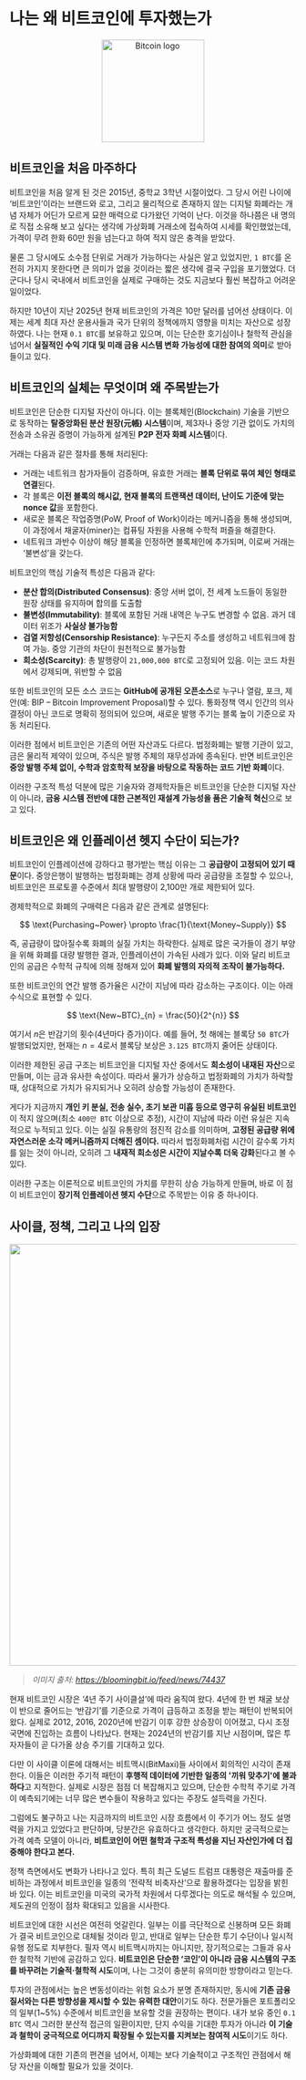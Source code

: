 # 나는 왜 비트코인에 투자했는가

<p align="center">
  <img src="https://bitcoin.org/img/icons/opengraph.png" width="180" alt="Bitcoin logo" />
</p>

## 비트코인을 처음 마주하다

비트코인을 처음 알게 된 것은 2015년, 중학교 3학년 시절이었다. 그 당시 어린 나이에 ‘비트코인’이라는 브랜드와 로고, 그리고 물리적으로 존재하지 않는 디지털 화폐라는 개념 자체가 어딘가 모르게 묘한 매력으로 다가왔던 기억이 난다. 이것을 하나쯤은 내 명의로 직접 소유해 보고 싶다는 생각에 가상화폐 거래소에 접속하여 시세를 확인했었는데, 가격이 무려 한화 60만 원을 넘는다고 하여 적지 않은 충격을 받았다.

물론 그 당시에도 소수점 단위로 거래가 가능하다는 사실은 알고 있었지만, `1 BTC`를 온전히 가지지 못한다면 큰 의미가 없을 것이라는 짧은 생각에 결국 구입을 포기했었다. 더군다나 당시 국내에서 비트코인을 실제로 구매하는 것도 지금보다 훨씬 복잡하고 어려운 일이었다.

하지만 10년이 지난 2025년 현재 비트코인의 가격은 10만 달러를 넘어선 상태이다. 이제는 세계 최대 자산 운용사들과 국가 단위의 정책에까지 영향을 미치는 자산으로 성장하였다. 나는 현재 `0.1 BTC`를 보유하고 있으며, 이는 단순한 호기심이나 철학적 관심을 넘어서 **실질적인 수익 기대 및 미래 금융 시스템 변화 가능성에 대한 참여의 의미**로 받아들이고 있다.

## 비트코인의 실체는 무엇이며 왜 주목받는가

비트코인은 단순한 디지털 자산이 아니다. 이는 블록체인(Blockchain) 기술을 기반으로 동작하는 **탈중앙화된 분산 원장(元帳) 시스템**이며, 제3자나 중앙 기관 없이도 가치의 전송과 소유권 증명이 가능하게 설계된 **P2P 전자 화폐 시스템**이다.

거래는 다음과 같은 절차를 통해 처리된다:

- 거래는 네트워크 참가자들이 검증하며, 유효한 거래는 **블록 단위로 묶여 체인 형태로 연결**된다.
- 각 블록은 **이전 블록의 해시값, 현재 블록의 트랜잭션 데이터, 난이도 기준에 맞는 nonce 값**을 포함한다.
- 새로운 블록은 작업증명(PoW, Proof of Work)이라는 메커니즘을 통해 생성되며, 이 과정에서 채굴자(miner)는 컴퓨팅 자원을 사용해 수학적 퍼즐을 해결한다.
- 네트워크 과반수 이상이 해당 블록을 인정하면 블록체인에 추가되며, 이로써 거래는 ‘불변성’을 갖는다.

비트코인의 핵심 기술적 특성은 다음과 같다:

- **분산 합의(Distributed Consensus)**: 중앙 서버 없이, 전 세계 노드들이 동일한 원장 상태를 유지하며 합의를 도출함
- **불변성(Immutability)**: 블록에 포함된 거래 내역은 누구도 변경할 수 없음. 과거 데이터 위조가 **사실상 불가능함**
- **검열 저항성(Censorship Resistance)**: 누구든지 주소를 생성하고 네트워크에 참여 가능. 중앙 기관의 차단이 원천적으로 불가능함
- **희소성(Scarcity)**: 총 발행량이 `21,000,000 BTC`로 고정되어 있음. 이는 코드 차원에서 강제되며, 위반할 수 없음

또한 비트코인의 모든 소스 코드는 **GitHub에 공개된 오픈소스**로 누구나 열람, 포크, 제안(예: BIP – Bitcoin Improvement Proposal)할 수 있다. 통화정책 역시 인간의 의사결정이 아닌 코드로 명확히 정의되어 있으며, 새로운 발행 주기는 블록 높이 기준으로 자동 처리된다.

이러한 점에서 비트코인은 기존의 어떤 자산과도 다르다. 법정화폐는 발행 기관이 있고, 금은 물리적 제약이 있으며, 주식은 발행 주체의 재무성과에 종속된다. 반면 비트코인은 **중앙 발행 주체 없이, 수학과 암호학적 보장을 바탕으로 작동하는 코드 기반 화폐**이다.

이러한 구조적 특성 덕분에 많은 기술자와 경제학자들은 비트코인을 단순한 디지털 자산이 아니라, **금융 시스템 전반에 대한 근본적인 재설계 가능성을 품은 기술적 혁신**으로 보고 있다.

## 비트코인은 왜 인플레이션 헷지 수단이 되는가?

비트코인이 인플레이션에 강하다고 평가받는 핵심 이유는 그 **공급량이 고정되어 있기 때문**이다. 중앙은행이 발행하는 법정화폐는 경제 상황에 따라 공급량을 조절할 수 있으나, 비트코인은 프로토콜 수준에서 최대 발행량이 2,100만 개로 제한되어 있다.

경제학적으로 화폐의 구매력은 다음과 같은 관계로 설명된다:

$$
\text{Purchasing~Power} \propto \frac{1}{\text{Money~Supply}}
$$

즉, 공급량이 많아질수록 화폐의 실질 가치는 하락한다. 실제로 많은 국가들이 경기 부양을 위해 화폐를 대량 발행한 결과, 인플레이션이 가속된 사례가 있다. 이와 달리 비트코인의 공급은 수학적 규칙에 의해 정해져 있어 **화폐 발행의 자의적 조작이 불가능하다.**

또한 비트코인의 연간 발행 증가율은 시간이 지남에 따라 감소하는 구조이다. 이는 아래 수식으로 표현할 수 있다.

$$
\text{New~BTC}_{n} = \frac{50}{2^{n}}
$$

여기서 $n$은 반감기의 횟수(4년마다 증가)이다. 예를 들어, 첫 해에는 블록당 `50 BTC`가 발행되었지만, 현재는 $n = 4$로서 블록당 보상은 `3.125 BTC`까지 줄어든 상태이다.

이러한 제한된 공급 구조는 비트코인을 디지털 자산 중에서도 **희소성이 내재된 자산**으로 만들며, 이는 금과 유사한 속성이다. 따라서 물가가 상승하고 법정화폐의 가치가 하락할 때, 상대적으로 가치가 유지되거나 오히려 상승할 가능성이 존재한다.

게다가 지금까지 **개인 키 분실, 전송 실수, 초기 보관 미흡 등으로 영구히 유실된 비트코인**이 적지 않으며(최소 `400만 BTC` 이상으로 추정), 시간이 지남에 따라 이런 유실은 지속적으로 누적되고 있다. 이는 실질 유통량의 점진적 감소를 의미하며, **고정된 공급량 위에 자연스러운 소각 메커니즘까지 더해진 셈이다.** 따라서 법정화폐처럼 시간이 갈수록 가치를 잃는 것이 아니라, 오히려 그 **내재적 희소성은 시간이 지날수록 더욱 강화**된다고 볼 수 있다.

이러한 구조는 이론적으로 비트코인의 가치를 무한히 상승 가능하게 만들며, 바로 이 점이 비트코인이 **장기적 인플레이션 헷지 수단**으로 주목받는 이유 중 하나이다.

## 사이클, 정책, 그리고 나의 입장

<p align="left">
  <img src="https://media.bloomingbit.io/prod/news/f98653ed-0ee7-4447-bba4-a0155aea6bf8.png" width="740"/>
</p>

> *이미지 출처: https://bloomingbit.io/feed/news/74437*  

현재 비트코인 시장은 ‘4년 주기 사이클설’에 따라 움직여 왔다. 4년에 한 번 채굴 보상이 반으로 줄어드는 ‘반감기’를 기준으로 가격이 급등하고 조정을 받는 패턴이 반복되어 왔다. 실제로 2012, 2016, 2020년에 반감기 이후 강한 상승장이 이어졌고, 다시 조정 국면에 진입하는 흐름이 나타났다. 현재는 2024년의 반감기를 지난 시점이며, 많은 투자자들이 곧 다가올 상승 주기를 기대하고 있다.

다만 이 사이클 이론에 대해서는 비트맥시(BitMaxi)들 사이에서 회의적인 시각이 존재한다. 이들은 이러한 주기적 패턴이 **후행적 데이터에 기반한 일종의 '끼워 맞추기'에 불과하다**고 지적한다. 실제로 시장은 점점 더 복잡해지고 있으며, 단순한 수학적 주기로 가격이 예측되기에는 너무 많은 변수들이 작용하고 있다는 주장도 설득력을 가진다.

그럼에도 불구하고 나는 지금까지의 비트코인 시장 흐름에서 이 주기가 어느 정도 설명력을 가지고 있었다고 판단하며, 당분간은 유효하다고 생각한다. 하지만 궁극적으로는 가격 예측 모델이 아니라, **비트코인이 어떤 철학과 구조적 특성을 지닌 자산인가에 더 집중해야 한다고 본다.**

정책 측면에서도 변화가 나타나고 있다. 특히 최근 도널드 트럼프 대통령은 재출마를 준비하는 과정에서 비트코인을 일종의 ‘전략적 비축자산’으로 활용하겠다는 입장을 밝힌 바 있다. 이는 비트코인을 미국의 국가적 차원에서 다루겠다는 의도로 해석될 수 있으며, 제도권의 인정이 점차 확대되고 있음을 시사한다.

비트코인에 대한 시선은 여전히 엇갈린다. 일부는 이를 극단적으로 신봉하며 모든 화폐가 결국 비트코인으로 대체될 것이라 믿고, 반대로 일부는 단순한 투기 수단이나 일시적 유행 정도로 치부한다. 필자 역시 비트맥시까지는 아니지만, 장기적으로는 그들과 유사한 철학적 기반에 공감하고 있다. **비트코인은 단순한 ‘코인’이 아니라 금융 시스템의 구조를 바꾸려는 기술적·철학적 시도**이며, 나는 그것이 충분히 유의미한 방향이라고 믿는다.

투자의 관점에서는 높은 변동성이라는 위험 요소가 분명 존재하지만, 동시에 **기존 금융 질서와는 다른 방향성을 제시할 수 있는 유력한 대안**이기도 하다. 전문가들은 포트폴리오의 일부(1~5%) 수준에서 비트코인을 보유할 것을 권장하는 편이다. 내가 보유 중인 `0.1 BTC` 역시 그러한 분산적 접근의 일환이지만, 단지 수익을 기대한 투자가 아니라 **이 기술과 철학이 궁극적으로 어디까지 확장될 수 있는지를 지켜보는 참여적 시도**이기도 하다.

가상화폐에 대한 기존의 편견을 넘어서, 이제는 보다 기술적이고 구조적인 관점에서 해당 자산을 이해할 필요가 있을 것이다.
